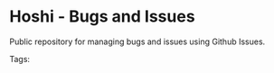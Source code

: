 # Hoshi - Bugs and Issues
Public repository for managing bugs and issues using Github Issues.

Tags:
